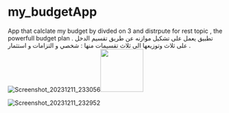 # my_budgetApp
App that calclate my budget by divded on 3 and distrpute for rest topic , the powerfull budget plan .
تطبيق يعمل على تشكيل موازنه عن طريق تقسيم الدخل على ثلاث وتوزيعها الى ثلاث تقسيمات منها : شخصي و التزامات و استثمار . 
![Screenshot_20231211_233056](https://github.com/mostafatarawneh/my_budgetApp/assets/47160216/7d9c4615-ca8e-47fa-b8d5-17c88faf3381)<img src="[https://your-image-url.type](https://github.com/mostafatarawneh/my_budgetApp/assets/47160216/7d9c4615-ca8e-47fa-b8d5-17c88faf3381)" width="100" height="100">

![Screenshot_20231211_232952](https://github.com/mostafatarawneh/my_budgetApp/assets/47160216/7b016abf-90e8-423d-af82-22e6416e4b68)

